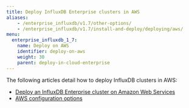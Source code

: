 ```yaml
---
title: Deploy InfluxDB Enterprise clusters in AWS
aliases:
    - /enterprise_influxdb/v1.7/other-options/
    - /enterprise_influxdb/v1.7/install-and-deploy/deploying/aws/
menu:
  enterprise_influxdb_1_7:
    name: Deploy on AWS
    identifier: deploy-on-aws
    weight: 30
    parent: deploy-in-cloud-enterprise
---
```

The following articles detail how to deploy InfluxDB clusters in AWS:

- [Deploy an InfluxDB Enterprise cluster on Amazon Web Services](/enterprise_influxdb/v1.7/install-and-deploy/aws/setting-up-template)
- [AWS configuration options](/enterprise_influxdb/v1.7/install-and-deploy/aws/config-options)

